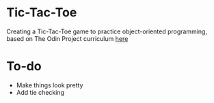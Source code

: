 # Tic-Tac-Toe
Creating a Tic-Tac-Toe game to practice object-oriented programming, based on The Odin Project curriculum [here](https://www.theodinproject.com/courses/javascript/lessons/tic-tac-toe-javascript?ref=lnav)

# To-do
* Make things look pretty
* Add tie checking 